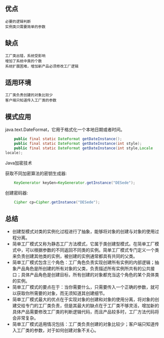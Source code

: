 
## 优点
	必要的逻辑判断
	实例类只需要简单的参数

## 缺点
	工厂类出错，系统受影响
	增加了系统中类的个数
	系统扩展困难，增加新产品必须修改工厂逻辑
	
	
## 适用环境
	工厂类负责创建的对象比较少 
	客户端只知道传入工厂类的参数
	
## 模式应用

java.text.DateFormat，它用于格式化一个本地日期或者时间。
``` java
	public final static DateFormat getDateInstance();
	public final static DateFormat getDateInstance(int style);
	public final static DateFormat getDateInstance(int style,Locale
locale);
```
Java加密技术

获取不同加密算法的密钥生成器:
``` java
	KeyGenerator keyGen=KeyGenerator.getInstance("DESede");
```

创建密码器:
``` java
	Cipher cp=Cipher.getInstance("DESede");
```

## 总结
	
* 创建型模式对类的实例化过程进行了抽象，能够将对象的创建与对象的使用过程分离。
* 简单工厂模式又称为静态工厂方法模式，它属于类创建型模式。在简单工厂模式中，可以根据参数的不同返回不同类的实例。简单工厂模式专门定义一个类来负责创建其他类的实例，被创建的实例通常都具有共同的父类。
* 简单工厂模式包含三个角色：工厂角色负责实现创建所有实例的内部逻辑；抽象产品角色是所创建的所有对象的父类，负责描述所有实例所共有的公共接口；具体产品角色是创建目标，所有创建的对象都充当这个角色的某个具体类的实例。
* 简单工厂模式的要点在于：当你需要什么，只需要传入一个正确的参数，就可以获取你所需要的对象，而无须知道其创建细节。
* 简单工厂模式最大的优点在于实现对象的创建和对象的使用分离，将对象的创建交给专门的工厂类负责，但是其最大的缺点在于工厂类不够灵活，增加新的具体产品需要修改工厂类的判断逻辑代码，而且产品较多时，工厂方法代码将会非常复杂。
* 简单工厂模式适用情况包括：工厂类负责创建的对象比较少；客户端只知道传入工厂类的参数，对于如何创建对象不关心。
